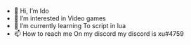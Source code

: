 - 👋 Hi, I’m Ido
- 👀 I’m interested in Video games
- 🌱 I’m currently learning To script in lua
- 📫 How to reach me On my discord my discord is xu#4759

<!---
Ido1212/Ido1212 is a ✨ special ✨ repository because its `README.md` (this file) appears on your GitHub profile.
You can click the Preview link to take a look at your changes.
--->
